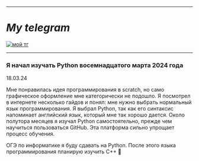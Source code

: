 ___
# ___My telegram___
[![мой тг](https://pngicon.ru/file/uploads/telegram.png)](https://t.me/SuperPyDroCh)
___

### Я начал изучать Python восемнадцатого марта 2024 года
18.03.24

Мне понравилась идея программирования в scratch, но само графическое оформление мне категорически не подошло. Я посмотрел в интернете несколько гайдов и понял: мне нужно выбрать нормальный язык программирования. Я выбрал Python, так как его синтаксис напоминает английский язык, который мне так хорошо дается. Около полутора месяцев я изучал Python самостоятельно, прежде чем научиться пользоваться GitHub. Эта платформа сильно упрощает процесс обучения.

ОГЭ по информатике я буду сдавать на Python. После этого языка программирования планирую изучить C++ :muscle:
